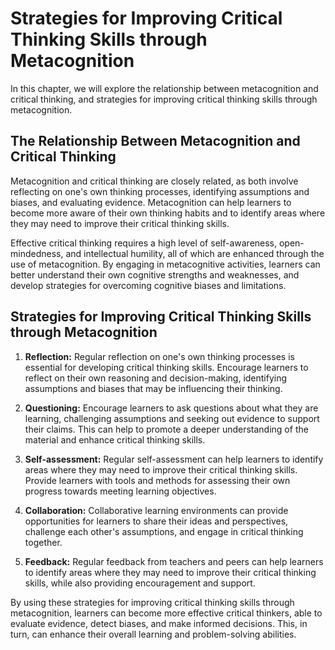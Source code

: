 Strategies for Improving Critical Thinking Skills through Metacognition
=======================================================================================================================

In this chapter, we will explore the relationship between metacognition and critical thinking, and strategies for improving critical thinking skills through metacognition.

The Relationship Between Metacognition and Critical Thinking
------------------------------------------------------------

Metacognition and critical thinking are closely related, as both involve reflecting on one's own thinking processes, identifying assumptions and biases, and evaluating evidence. Metacognition can help learners to become more aware of their own thinking habits and to identify areas where they may need to improve their critical thinking skills.

Effective critical thinking requires a high level of self-awareness, open-mindedness, and intellectual humility, all of which are enhanced through the use of metacognition. By engaging in metacognitive activities, learners can better understand their own cognitive strengths and weaknesses, and develop strategies for overcoming cognitive biases and limitations.

Strategies for Improving Critical Thinking Skills through Metacognition
-----------------------------------------------------------------------

1. **Reflection:** Regular reflection on one's own thinking processes is essential for developing critical thinking skills. Encourage learners to reflect on their own reasoning and decision-making, identifying assumptions and biases that may be influencing their thinking.

2. **Questioning:** Encourage learners to ask questions about what they are learning, challenging assumptions and seeking out evidence to support their claims. This can help to promote a deeper understanding of the material and enhance critical thinking skills.

3. **Self-assessment:** Regular self-assessment can help learners to identify areas where they may need to improve their critical thinking skills. Provide learners with tools and methods for assessing their own progress towards meeting learning objectives.

4. **Collaboration:** Collaborative learning environments can provide opportunities for learners to share their ideas and perspectives, challenge each other's assumptions, and engage in critical thinking together.

5. **Feedback:** Regular feedback from teachers and peers can help learners to identify areas where they may need to improve their critical thinking skills, while also providing encouragement and support.

By using these strategies for improving critical thinking skills through metacognition, learners can become more effective critical thinkers, able to evaluate evidence, detect biases, and make informed decisions. This, in turn, can enhance their overall learning and problem-solving abilities.
